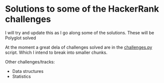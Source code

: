 # Solutions to some of the HackerRank challenges

I will try and update this as I go along some of the solutions. These will be Polyglot solved


At the moment a great dela of challenges solved are in the [challenges.py](./challenges.py) script. Which I intend
to break into smaller chunks.

Other challenges/tracks:
- Data structures
- Statistics